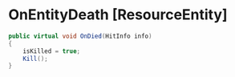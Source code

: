 <Badge type="danger" text="Carbon Compatible"/><Badge type="warning" text="Oxide Compatible"/>
# OnEntityDeath [ResourceEntity]
```csharp
public virtual void OnDied(HitInfo info)
{
	isKilled = true;
	Kill();
}

```
